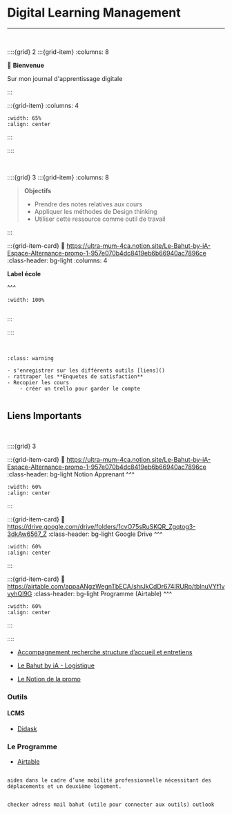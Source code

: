 # Digital Learning Management 

***

<br>

::::{grid} 2
:::{grid-item}
:columns: 8

<p class="p-emphase">👋 <strong>Bienvenue</strong></p>

<p class="p-emphase2">Sur mon journal d'apprentissage digitale </p>


:::

:::{grid-item}
:columns: 4

```{image} _static/Images/profile-pic-round.png
:width: 65%
:align: center

```

:::

::::

<br>

::::{grid} 3
:::{grid-item}
:columns: 8


> **Objectifs**
>- Prendre des notes relatives aux cours
>- Appliquer les méthodes de Design thinking 
>- Utiliser cette ressource comme outil de travail



:::

:::{grid-item-card}
:link: https://ultra-mum-4ca.notion.site/Le-Bahut-by-iA-Espace-Alternance-promo-1-957e070b4dc8419eb6b66940ac7896ce
:class-header: bg-light
:columns: 4

**Label école** 

^^^

```{image} _static/Logo/label-emmaus.png
:width: 100%


```

:::

::::

<br>

```{admonition} A faire
:class: warning

- s'enregistrer sur les différents outils [liens]()
- rattraper les **Enquetes de satisfaction**
- Recopier les cours
    - créer un trello pour garder le compte 


```


## Liens Importants

<br>


::::{grid} 3

:::{grid-item-card}
:link: https://ultra-mum-4ca.notion.site/Le-Bahut-by-iA-Espace-Alternance-promo-1-957e070b4dc8419eb6b66940ac7896ce
:class-header: bg-light
Notion Apprenant 
^^^


```{image} _static/svg-icons/Logiciels/notion-svgrepo-com.svg
:width: 60%
:align: center

```

:::

:::{grid-item-card}
:link: https://drive.google.com/drive/folders/1cvO75sRuSKQR_Zgqtog3-3dkAw6567_Z
:class-header: bg-light
Google Drive 
^^^


```{image} _static/svg-icons/Logiciels/google-drive.svg
:width: 60%
:align: center

```

:::

:::{grid-item-card}
:link: https://airtable.com/appaANgzWegnTbECA/shrJkCdDr674IRURp/tblnuVYf1vvyhQl9G
:class-header: bg-light
Programme (Airtable) 
^^^


```{image} _static/svg-icons/Logiciels/airtable-svgrepo-com.svg
:width: 60%
:align: center

```

:::


::::


- [Accompagnement recherche structure d’accueil et entretiens](https://sunset-whale-fef.notion.site/Le-Bahut-by-iA-Accompagnement-recherche-structure-d-accueil-et-entretiens-807d3f02919a4e70bf8f435a46322d0b)

- [Le Bahut by iA - Logistique](https://sunset-whale-fef.notion.site/Le-Bahut-by-iA-Logistique-fd24fb60aa0f467f80779df120401cfb)

- [Le Notion de la promo](https://ultra-mum-4ca.notion.site/Le-Bahut-by-iA-Espace-Alternance-promo-1-957e070b4dc8419eb6b66940ac7896ce)

### Outils

#### LCMS

- [Didask](https://votre-espace.didask.com/)

### Le Programme

- [Airtable](https://airtable.com/appaANgzWegnTbECA/shrJkCdDr674IRURp/tblnuVYf1vvyhQl9G)



```{admonition}  aides

aides dans le cadre d’une mobilité professionnelle nécessitant des déplacements et un deuxième logement.

```


```{note}

checker adress mail bahut (utile pour connecter aux outils) outlook

```



